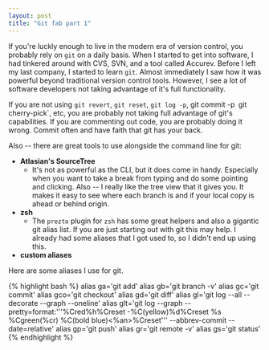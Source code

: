 ```yaml
---
layout: post
title: "Git fab part 1"
---
```


If you're luckly enough to live in the modern era of version control, you probably rely on `git` on a daily basis.  When I started to get into software, I had tinkered around with CVS, SVN, and a tool called Accurev.  Before I left my last company, I started to learn `git`.  Almost immediately I saw how it was powerful beyond traditional version control tools.  However, I see a lot of software developers not taking advantage of it's full functionality.

If you are not using `git revert`, `git reset`, `git log -p`, git commit -p` `git cherry-pick`, etc, you are probably not taking full advantage of git's capabilities.  If you are commenting out code, you are probably doing it wrong.  Commit often and have faith that git has your back.

Also -- there are great tools to use alongside the command line for git:

- **Atlasian's SourceTree**
	- It's not as powerful as the CLI, but it does come in handy.  Especially when you want to take a break from typing and do some pointing and clicking.  Also -- I really like the tree view that it gives you.  It makes it easy to see where each branch is and if your local copy is ahead or behind origin.
- **zsh**
	- The `prezto` plugin for `zsh` has some great helpers and also a gigantic git alias list.  If you are just starting out with git this may help.  I already had some aliases that I got used to, so I didn't end up using this.
- **custom aliases**
	
Here are some aliases I use for git.  

{% highlight bash %}
alias ga='git add'
alias gb='git branch -v'
alias gc='git commit'
alias gco='git checkout'
alias gd='git diff'
alias gl='git log --all --decorate --graph --oneline'
alias glt='git log --graph --pretty=format:'\''%Cred%h%Creset -%C(yellow)%d%Creset %s %Cgreen(%cr) %C(bold blue)<%an>%Creset'\'' --abbrev-commit --date=relative'
alias gp='git push'
alias gr='git remote -v'
alias gs='git status'
{% endhighlight %}
